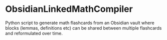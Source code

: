 # ObsidianLinkedMathCompiler

Python script to generate math flashcards from an Obsidian vault where blocks (lemmas, definitions etc) can be shared between multiple flashcards and reformulated over time.
